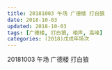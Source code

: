```yaml
---
title: 20181003 午场 广德楼 打白狼
date: 2018-10-03
updated: 2018-10-03
tags: [广德楼, 打白狼, 相声, 高峰]
categories: (2018)戊戌年场次 
---
```

20181003 午场 广德楼 打白狼
